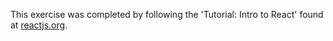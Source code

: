 This exercise was completed by following the 'Tutorial: Intro to React' found at [reactjs.org](https://reactjs.org/tutorial/tutorial.html).
